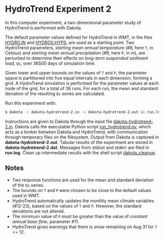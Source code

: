 # HydroTrend Experiment 2

In this computer experiment,
a two-dimensional parameter study of HydroTrend
is performed with Dakota.

The default parameter values defined for HydroTrend in WMT,
in the files
<a href="./HYDRO_IN/HYDRO.IN">HYDRO.IN</a>
and
<a href="./HYDRO_IN/HYDRO0.HYPS">HYDRO0.HYPS</a>,
are used as a starting point.
Two HydroTrend parameters,
_starting mean annual temperature_ (#8, here `T`, in Celsius) and
_starting mean annual precipitation_ (#9, here `P`, in m),
are perturbed
to determine their effects on
_long-term suspended sediment load_, `Qs`,
over 36500 days of simulation time.

Given lower and upper bounds on the values of `T` and `P`,
the parameter space is partitioned into
five equal intervals in each dimension,
forming a grid.
A HydroTrend simulation is performed
for the parameter values at each node of the grid,
for a total of 36 runs.
For each run,
the mean and standard deviation of the resulting `Qs` series
are calculated.

Run this experiment with:

```bash
$ dakota -i dakota-hydrotrend-2.in -o dakota-hydrotrend-2.out &> run.log
```

Instructions are given to Dakota through the input file
<a href="./dakota-hydrotrend-2.in">dakota-hydrotrend-2.in</a>.
Dakota calls the executable Python script
<a href="./run_hydrotrend.py">run_hydrotrend.py</a>,
which acts as a broker between Dakota and HydroTrend,
with communication 
through temporary files on the filesystem.
Output from Dakota is captured in
**dakota-hydrotrend-2.out**.
Tabular results of the experiment
are stored in
**dakota-hydrotrend-2.dat**.
Messages from stdout and stderr are filed in
**run.log**.
Clean up intermediate results with the shell script
<a href="./dakota_cleanup">dakota_cleanup</a>.

## Notes

* Two response functions are used for the mean and standard deviation
  of the `Qs` series.
* The bounds on `T` and `P` were chosen to be
  close to the default values used in WMT.
* HydroTrend automatically updates the monthly mean climate variables
  (#12-23), based on the values of `T` and `P`. However, the standard
  deviations are not altered.
* The minimum value of `P` must be greater than the value of _constant
  annual base flow_, parameter #11.
* HydroTrend gives warnings that there is snow remaining on Aug 31 for
  `T` <= 12.
